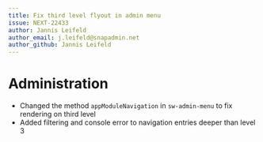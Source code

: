 ```yaml
---
title: Fix third level flyout in admin menu
issue: NEXT-22433
author: Jannis Leifeld
author_email: j.leifeld@snapadmin.net
author_github: Jannis Leifeld
---
```

# Administration
* Changed the method `appModuleNavigation` in `sw-admin-menu` to fix rendering on third level
* Added filtering and console error to navigation entries deeper than level 3
